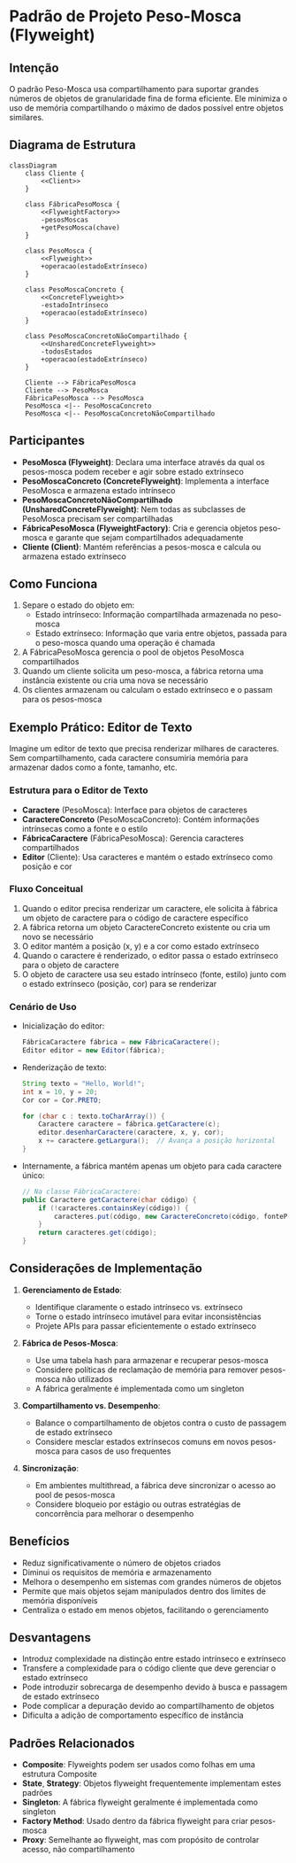 # Padrão de Projeto Peso-Mosca (Flyweight)

## Intenção

O padrão Peso-Mosca usa compartilhamento para suportar grandes números de objetos de granularidade fina de forma
eficiente. Ele minimiza o uso de memória compartilhando o máximo de dados possível entre objetos similares.

## Diagrama de Estrutura

```mermaid
classDiagram
    class Cliente {
        <<Client>>
    }

    class FábricaPesoMosca {
        <<FlyweightFactory>>
        -pesosMoscas
        +getPesoMosca(chave)
    }

    class PesoMosca {
        <<Flyweight>>
        +operacao(estadoExtrínseco)
    }

    class PesoMoscaConcreto {
        <<ConcreteFlyweight>>
        -estadoIntrínseco
        +operacao(estadoExtrínseco)
    }

    class PesoMoscaConcretoNãoCompartilhado {
        <<UnsharedConcreteFlyweight>>
        -todosEstados
        +operacao(estadoExtrínseco)
    }

    Cliente --> FábricaPesoMosca
    Cliente --> PesoMosca
    FábricaPesoMosca --> PesoMosca
    PesoMosca <|-- PesoMoscaConcreto
    PesoMosca <|-- PesoMoscaConcretoNãoCompartilhado
```

## Participantes

- **PesoMosca (Flyweight)**: Declara uma interface através da qual os pesos-mosca podem receber e agir sobre estado
  extrínseco
- **PesoMoscaConcreto (ConcreteFlyweight)**: Implementa a interface PesoMosca e armazena estado intrínseco
- **PesoMoscaConcretoNãoCompartilhado (UnsharedConcreteFlyweight)**: Nem todas as subclasses de PesoMosca precisam ser
  compartilhadas
- **FábricaPesoMosca (FlyweightFactory)**: Cria e gerencia objetos peso-mosca e garante que sejam compartilhados
  adequadamente
- **Cliente (Client)**: Mantém referências a pesos-mosca e calcula ou armazena estado extrínseco

## Como Funciona

1. Separe o estado do objeto em:
    - Estado intrínseco: Informação compartilhada armazenada no peso-mosca
    - Estado extrínseco: Informação que varia entre objetos, passada para o peso-mosca quando uma operação é chamada
2. A FábricaPesoMosca gerencia o pool de objetos PesoMosca compartilhados
3. Quando um cliente solicita um peso-mosca, a fábrica retorna uma instância existente ou cria uma nova se necessário
4. Os clientes armazenam ou calculam o estado extrínseco e o passam para os pesos-mosca

## Exemplo Prático: Editor de Texto

Imagine um editor de texto que precisa renderizar milhares de caracteres. Sem compartilhamento, cada caractere
consumiria memória para armazenar dados como a fonte, tamanho, etc.

### Estrutura para o Editor de Texto

- **Caractere** (PesoMosca): Interface para objetos de caracteres
- **CaractereConcreto** (PesoMoscaConcreto): Contém informações intrínsecas como a fonte e o estilo
- **FábricaCaractere** (FábricaPesoMosca): Gerencia caracteres compartilhados
- **Editor** (Cliente): Usa caracteres e mantém o estado extrínseco como posição e cor

### Fluxo Conceitual

1. Quando o editor precisa renderizar um caractere, ele solicita à fábrica um objeto de caractere para o código de
   caractere específico
2. A fábrica retorna um objeto CaractereConcreto existente ou cria um novo se necessário
3. O editor mantém a posição (x, y) e a cor como estado extrínseco
4. Quando o caractere é renderizado, o editor passa o estado extrínseco para o objeto de caractere
5. O objeto de caractere usa seu estado intrínseco (fonte, estilo) junto com o estado extrínseco (posição, cor) para se
   renderizar

### Cenário de Uso

- Inicialização do editor:
  ```java
  FábricaCaractere fábrica = new FábricaCaractere();
  Editor editor = new Editor(fábrica);
  ```
- Renderização de texto:
  ```java
  String texto = "Hello, World!";
  int x = 10, y = 20;
  Cor cor = Cor.PRETO;
  
  for (char c : texto.toCharArray()) {
      Caractere caractere = fábrica.getCaractere(c);
      editor.desenharCaractere(caractere, x, y, cor);
      x += caractere.getLargura();  // Avança a posição horizontal
  }
  ```
- Internamente, a fábrica mantém apenas um objeto para cada caractere único:
  ```java
  // Na classe FábricaCaractere:
  public Caractere getCaractere(char código) {
      if (!caracteres.containsKey(código)) {
          caracteres.put(código, new CaractereConcreto(código, fontePadrão, estiloPadrão));
      }
      return caracteres.get(código);
  }
  ```

## Considerações de Implementação

1. **Gerenciamento de Estado**:
    - Identifique claramente o estado intrínseco vs. extrínseco
    - Torne o estado intrínseco imutável para evitar inconsistências
    - Projete APIs para passar eficientemente o estado extrínseco

2. **Fábrica de Pesos-Mosca**:
    - Use uma tabela hash para armazenar e recuperar pesos-mosca
    - Considere políticas de reclamação de memória para remover pesos-mosca não utilizados
    - A fábrica geralmente é implementada como um singleton

3. **Compartilhamento vs. Desempenho**:
    - Balance o compartilhamento de objetos contra o custo de passagem de estado extrínseco
    - Considere mesclar estados extrínsecos comuns em novos pesos-mosca para casos de uso frequentes

4. **Sincronização**:
    - Em ambientes multithread, a fábrica deve sincronizar o acesso ao pool de pesos-mosca
    - Considere bloqueio por estágio ou outras estratégias de concorrência para melhorar o desempenho

## Benefícios

- Reduz significativamente o número de objetos criados
- Diminui os requisitos de memória e armazenamento
- Melhora o desempenho em sistemas com grandes números de objetos
- Permite que mais objetos sejam manipulados dentro dos limites de memória disponíveis
- Centraliza o estado em menos objetos, facilitando o gerenciamento

## Desvantagens

- Introduz complexidade na distinção entre estado intrínseco e extrínseco
- Transfere a complexidade para o código cliente que deve gerenciar o estado extrínseco
- Pode introduzir sobrecarga de desempenho devido à busca e passagem de estado extrínseco
- Pode complicar a depuração devido ao compartilhamento de objetos
- Dificulta a adição de comportamento específico de instância

## Padrões Relacionados

- **Composite**: Flyweights podem ser usados como folhas em uma estrutura Composite
- **State**, **Strategy**: Objetos flyweight frequentemente implementam estes padrões
- **Singleton**: A fábrica flyweight geralmente é implementada como singleton
- **Factory Method**: Usado dentro da fábrica flyweight para criar pesos-mosca
- **Proxy**: Semelhante ao flyweight, mas com propósito de controlar acesso, não compartilhamento
